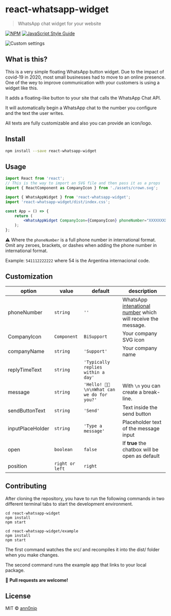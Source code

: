 # react-whatsapp-widget

> WhatsApp chat widget for your website

[![NPM](https://img.shields.io/npm/v/react-whatsapp-widget.svg)](https://www.npmjs.com/package/react-whatsapp-widget) [![JavaScript Style Guide](https://img.shields.io/badge/code_style-standard-brightgreen.svg)](https://standardjs.com)

![Custom settings](https://i.ibb.co/kDSbsXb/Screen-Shot-2020-10-29-at-02-01-31.png)

## What is this?

This is a very simple floating WhatsApp button widget. Due to the impact of covid-19 in 2020, most small businesses had to move to an online presence. One of the wey to improve communication with your customers is using a widget like this.

It adds a floating-like button to your site that calls the WhatsApp Chat API.

It will automatically begin a WhatsApp chat to the number you configure and the text the user writes.

All texts are fully customizable and also you can provide an icon/logo.

## Install

```bash
npm install --save react-whatsapp-widget
```

## Usage

```jsx
import React from 'react';
// This is the way to import an SVG file and then pass it as a props
import { ReactComponent as CompanyIcon } from './assets/crown.svg';

import { WhatsAppWidget } from 'react-whatsapp-widget';
import 'react-whatsapp-widget/dist/index.css';

const App = () => {
    return (
        <WhatsAppWidget CompanyIcon={CompanyIcon} phoneNumber="XXXXXXXXXX" />
    );
};
```

⚠️ Where the `phoneNumber` is a full phone number in international format. Omit any zeroes, brackets, or dashes when adding the phone number in international format.

Example: `541112222222` where 54 is the Argentina internacional code.

## Customization

| option        | value       | default                                   | description                                                                                                  |
| ------------- | ----------- | ----------------------------------------- | ------------------------------------------------------------------------------------------------------------ |
| phoneNumber   | `string`    | `''`                                      | WhatsApp [intenational number](https://faq.whatsapp.com/en/general/21016748) which will receive the message. |
| CompanyIcon   | `Component` | `BiSupport`                               | Your company SVG icon                                                                                        |
| companyName   | `string`    | `'Support'`                               | Your company name                                                                                            |
| replyTimeText | `string`    | `'Typically replies within a day'`        |
| message       | `string`    | `'Hello! 👋🏼 \n\nWhat can we do for you?'` | With `\n` you can create a break-line.                                                                       |
| sendButtonText    | `string`    | `'Send'`                                  | Text inside the send button        
| inputPlaceHolder    | `string`    | `'Type a message'`                                  | Placeholder text of the message input        |
| open          | `boolean`   | `false`                                   | If **true** the chatbox will be open as default                                                              |
| position          | `right or left`   | `right`                         |

## Contributing

After cloning the repository, you have to run the following commands in two different terminal tabs to start the development environment.

```
cd react-whatsapp-widget
npm install
npm start
```

```
cd react-whatsapp-widget/example
npm install
npm start
```

The first command watches the src/ and recompiles it into the dist/ folder when you make changes.

The second command runs the example app that links to your local package.

🚀 **Pull requests are welcome!**

## License

MIT © [ann0nip](https://github.com/ann0nip)
